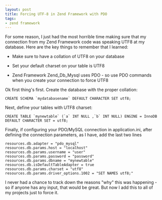 ```yaml
---
layout: post
title: Forcing UTF-8 in Zend Framework with PDO
tags:
- zend framework
---
```


For some reason, I just had the most horrible time making sure that my connection from my Zend Framework code was speaking UTF8 at my database.  Here are the key things to remember that I learned:




  * Make sure to have a collation of UTF8 on your database


  * Set your default charset on your table is UTF8


  * Zend Framework Zend_Db_Mysql uses PDO - so use PDO commands when you create your connection to force UTF8



Ok first thing's first.  Create the database with the proper collation:

    
    
    CREATE SCHEMA `mydatabasename` DEFAULT CHARACTER SET utf8;
    



Next, define your tables with UTF8 charset:

    
    
    CREATE TABLE `mynewtable` (`a` INT NULL ,`b` INT NULL) ENGINE = InnoDB DEFAULT CHARACTER SET = utf8;
    



Finally, if configuring your PDO/MySQL connection in application.ini, after defining the connection parameters, as I have, add the last two lines

    
    
    resources.db.adapter = "pdo_mysql"
    resources.db.params.host = "localhost"
    resources.db.params.username = "user"
    resources.db.params.password = "password"
    resources.db.params.dbname = "mynewtable"
    resources.db.isDefaultTableAdapter = true
    resources.db.params.charset = "utf8"
    resources.db.params.driver_options.1002 = "SET NAMES utf8;"
    



I never had a chance to track down the reasons "why" this was happening - so if anyone has any input, that would be great.  But now I add this to all of my projects just to force it.
